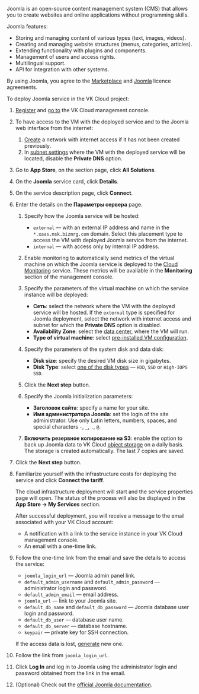Joomla is an open-source content management system (CMS) that allows you to create websites and online applications without programming skills.

Joomla features:

- Storing and managing content of various types (text, images, videos).
- Creating and managing website structures (menus, categories, articles).
- Extending functionality with plugins and components.
- Management of users and access rights.
- Multilingual support.
- API for integration with other systems.

By using Joomla, you agree to the [Marketplace](/en/intro/start/legal/digital-cloud/marketplace) and [Joomla](https://github.com/binhnk0791/joomla/blob/master/LICENSE.txt) licence agreements.

To deploy Joomla service in the VK Cloud project:

1. [Register](/en/intro/start/account-registration) and [go to](https://msk.cloud.vk.com/app) the VK Cloud management console.
1. To have access to the VM with the deployed service and to the Joomla web interface from the internet:

    1. [Create](/en/networks/vnet/service-management/net#creating_network) a network with internet access if it has not been created previously.
    1. In [subnet settings](/en/networks/vnet/service-management/net#editing_network) where the VM with the deployed service will be located, disable the **Private DNS** option.

1. Go to **App Store**, on the section page, click **All Solutions**.
1. On the **Joomla** service card, click **Details**.
1. On the service description page, click **Connect**.
1. Enter the details on the **Параметры сервера** page.
    1. Specify how the Joomla service will be hosted:

        - `external` — with an external IP address and name in the `*.xaas.msk.bizmrg.com` domain. Select this placement type to access the VM with deployed Joomla service from the internet.
        - `internal` — with access only by internal IP address.

    1. Enable monitoring to automatically send metrics of the virtual machine on which the Joomla service is deployed to the [Cloud Monitoring](/en/monitoring-services/monitoring) service. These metrics will be available in the **Monitoring** section of the management console.
    1. Specify the parameters of the virtual machine on which the service instance will be deployed:

        - **Сеть**: select the network where the VM with the deployed service will be hosted. If the `external` type is specified for Joomla deployment, select the network with internet access and subnet for which the **Private DNS** option is disabled.
        - **Availability Zone**: select the [data center](/en/intro/start/concepts/architecture#az), where the VM will run.
        - **Type of virtual machine**: select [pre-installed VM configuration](/en/computing/iaas/concepts/about#flavors).

    1. Specify the parameters of the system disk and data disk:

        - **Disk size**: specify the desired VM disk size in gigabytes.
        - **Disk Type**: select [one of the disk types](/en/computing/iaas/concepts/about#disks) — `HDD`, `SSD` or `High-IOPS SSD`. 

    1. Click the **Next step** button.
    1. Specify the Joomla initialization parameters:

        - **Заголовок сайта**: specify a name for your site.
        - **Имя администратора Joomla**: set the login of the site administrator. Use only Latin letters, numbers, spaces, and special characters `-`, `_`, `.`, `@`.
     
    1. **Включить резервное копирование на S3**: enable the option to back up Joomla data to VK Cloud [object storage](/en/storage/s3/concepts/about) on a daily basis. The storage is created automatically. The last 7 copies are saved.
    
1. Click the **Next step** button.

1. Familiarize yourself with the infrastructure costs for deploying the service and click **Connect the tariff**. 

    The cloud infrastructure deployment will start and the service properties page will open. The status of the process will also be displayed in the **App Store → My Services** section.

    After successful deployment, you will receive a message to the email associated with your VK Cloud account:

    - A notification with a link to the service instance in your VK Cloud management console.
    - An email with a one-time link.

1. Follow the one-time link from the email and save the details to access the service:

    - `joomla_login_url` — Joomla admin panel link.
    - `default_admin_username` and `default_admin_password` — administrator login and password.
    - `default_admin_email` — email address.
    - `joomla_url` — link to your Joomla site.
    - `default_db_name` and `default_db_password` — Joomla database user login and password.
    - `default_db_user` — database user name.
    - `default_db_server` — database hostname.
    - `keypair` — private key for SSH connection.

   <info>

   If the access data is lost, [generate](../../service-management/pr-instance-manage#updating_access_to_a_service_instance) new one.

   </info>

1. Follow the link from `joomla_login_url`.
1. Click **Log In** and log in to Joomla using the administrator login and password obtained from the link in the email.

1. (Optional) Check out the [official Joomla documentation](https://docs.joomla.org/Main_Page/ru).
